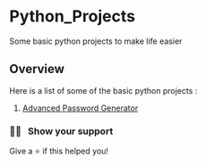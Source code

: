 # Python_Projects

Some basic python projects to make life easier

## Overview

Here is a list of some of the basic python projects :

1. [Advanced Password Generator](https://github.com/jithendra-varma/Basic_Python_Projects/tree/main/Advance_Password_Generator)

### :man_astronaut: &nbsp; Show your support

Give a ⭐️ if this helped you!
